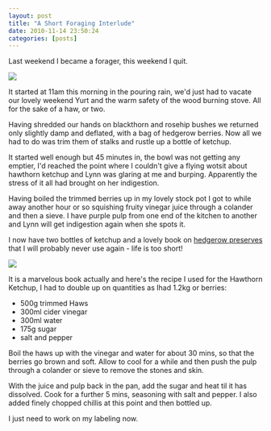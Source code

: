 ```yaml
---
layout: post
title: "A Short Foraging Interlude"
date: 2010-11-14 23:50:24
categories: [posts]
---
```


Last weekend I became a forager, this weekend I quit.

![](https://www.earthwoman.co.uk/wp-content/uploads/2010/11/Alices-Yurt-224x300.jpg)

It started at 11am this morning in the pouring rain, we'd just had to vacate our lovely weekend Yurt and the warm safety of the wood burning stove. All for the sake of a haw, or two.

Having shredded our hands on blackthorn and rosehip bushes we returned only slightly damp and deflated, with a bag of hedgerow berries. Now all we had to do was trim them of stalks and rustle up a bottle of ketchup.

It started well enough but 45 minutes in, the bowl was not getting any emptier, I'd reached the point where I couldn't give a flying wotsit about hawthorn ketchup and Lynn was glaring at me and burping. Apparently the stress of it all had brought on her indigestion.

Having boiled the trimmed berries up in my lovely stock pot I got to while away another hour or so squishing fruity vinegar juice through a colander and then a sieve. I have purple pulp from one end of the kitchen to another and Lynn will get indigestion again when she spots it.

I now have two bottles of ketchup and a lovely book on [hedgerow preserves](https://www.amazon.co.uk/gp/product/0747595321?ie=UTF8&tag=warriorwomen-21&linkCode=as2&camp=1634&creative=6738&creativeASIN=0747595321) that I will probably never use again - life is too short!

![](https://www.earthwoman.co.uk/wp-content/uploads/2010/11/mosaic4d40c9220dc11384d9e34c83307b95a069139b02-450x300.jpg)

It is a marvelous book actually and here's the recipe I used for the Hawthorn Ketchup, I had to double up on quantities as Ihad 1.2kg or berries:

- 500g trimmed Haws
- 300ml cider vinegar
- 300ml water
- 175g sugar
- salt and pepper

Boil the haws up with the vinegar and water for about 30 mins, so that the berries go brown and soft.
Allow to cool for a while and then push the pulp through a colander or sieve to remove the stones and skin.

With the juice and pulp back in the pan, add the sugar and heat til it has dissolved. Cook for a further 5 mins, seasoning with salt and pepper. I also added finely chopped chillis at this point and then bottled up.

I just need to work on my labeling now.
